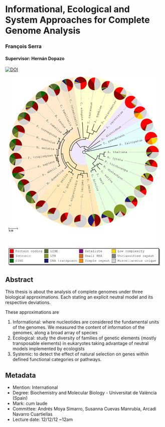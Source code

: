 # Informational, Ecological and System Approaches for Complete Genome Analysis
### François Serra
#### Supervisor: Hernán Dopazo
[![DOI](https://zenodo.org/badge/201129259.svg)](https://zenodo.org/badge/latestdoi/201129259)

<p align="center"><img src=Dissertation/figures/untb_genomes/prop_genetic_species.png height="600"/></p>

## Abstract

This thesis is about the analysis of complete genomes under three biological approximations. Each stating an explicit neutral model and its respective deviations. 

These approximations are 

 1. Informational: where nucleotides are considered the fundamental units of the genomes. We measured the content of information of the genomes, along a broad array of species 
 2. Ecological: study the diversity of families of genetic elements (mostly transposable elements) in eukaryotes taking advantage of neutral models implemented by ecologists 
 3. Systemic: to detect the effect of natural selection on genes within defined functional categories or pathways.

## Metadata

 - Mention: International
 - Degree: Biochemistry and Molecular Biology - Universitat de València (Spain)
 - Mark: cum laude 
 - Committee: Andrés Moya Simarro, Susanna Cuevas Manrubia, Arcadi Navarro Cuartiellas
 - Lecture date: 12/12/12 ~12am

